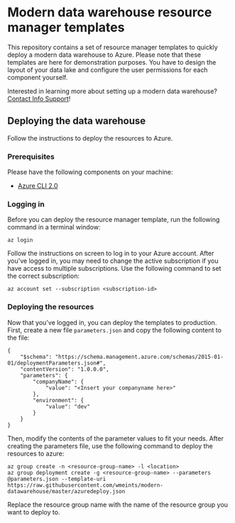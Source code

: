 # Modern data warehouse resource manager templates
This repository contains a set of resource manager templates to quickly deploy a modern data warehouse to Azure.
Please note that these templates are here for demonstration purposes. You have to design the layout 
of your data lake and configure the user permissions for each component yourself. 

Interested in learning more about setting up a modern data warehouse? [Contact Info Support](ai@infosupport.com)!

## Deploying the data warehouse
Follow the instructions to deploy the resources to Azure.

### Prerequisites
Please have the following components on your machine: 

* [Azure CLI 2.0](https://docs.microsoft.com/nl-nl/cli/azure/install-azure-cli-macos?view=azure-cli-latest)

### Logging in
Before you can deploy the resource manager template, run the following command in a terminal window:

```
az login
```

Follow the instructions on screen to log in to your Azure account.
After you've logged in, you may need to change the active subscription if you have access to multiple subscriptions.
Use the following command to set the correct subscription:

```
az account set --subscription <subscription-id>
```

### Deploying the resources
Now that you've logged in, you can deploy the templates to production.
First, create a new file `parameters.json` and copy the following content to the file:

```
{
    "$schema": "https://schema.management.azure.com/schemas/2015-01-01/deploymentParameters.json#",
    "contentVersion": "1.0.0.0",
    "parameters": {
        "companyName": {
            "value": "<Insert your companyname here>"
        },
        "environment": {
            "value": "dev"
        }
    }
}
```

Then, modify the contents of the parameter values to fit your needs.
After creating the parameters file, use the following command to deploy the resources to azure:

```
az group create -n <resource-group-name> -l <location>
az group deployment create -g <resource-group-name> --parameters @parameters.json --template-uri https://raw.githubusercontent.com/wmeints/modern-datawarehouse/master/azuredeploy.json
```

Replace the resource group name with the name of the resource group you want to deploy to.
